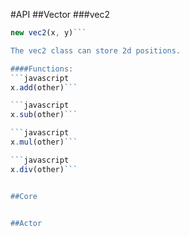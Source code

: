 #API
##Vector
###vec2
```javascript
new vec2(x, y)```

The vec2 class can store 2d positions.

####Functions:
```javascript
x.add(other)```

```javascript
x.sub(other)```

```javascript
x.mul(other)```

```javascript
x.div(other)```


##Core


##Actor

